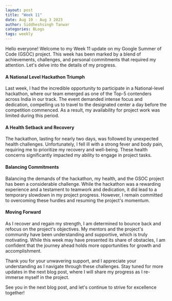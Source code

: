 ```yaml
---
layout: post
title: "Week 11"
date: Aug 10 - Aug 3 2023
author: Siddheshsingh Tanwar
categories: BLogs
tags: weekly
---
```


Hello everyone! Welcome to my Week 11 update on my Google Summer of Code (GSOC) project. This week has been marked by a blend of achievements, challenges, and personal commitments that required my attention. Let's delve into the details of my progress.

#### A National Level Hackathon Triumph
Last week, I had the incredible opportunity to participate in a National-level hackathon, where our team emerged as one of the Top-5 contenders across India in our track. The event demanded intense focus and dedication, compelling us to travel to the designated center a day before the competition commenced. As a result, my availability for project work was limited during this period.

#### A Health Setback and Recovery
The hackathon, lasting for nearly two days, was followed by unexpected health challenges. Unfortunately, I fell ill with a strong fever and body pain, requiring me to prioritize my recovery and well-being. These health concerns significantly impacted my ability to engage in project tasks.

#### Balancing Commitments
Balancing the demands of the hackathon, my health, and the GSOC project has been a considerable challenge. While the hackathon was a rewarding experience and a testament to teamwork and dedication, it did lead to a temporary slowdown in my project progress. However, I remain committed to overcoming these hurdles and resuming the project's momentum.

#### Moving Forward
As I recover and regain my strength, I am determined to bounce back and refocus on the project's objectives. My mentors and the project's community have been understanding and supportive, which is truly motivating. While this week may have presented its share of obstacles, I am confident that the journey ahead holds more opportunities for growth and accomplishment.

Thank you for your unwavering support, and I appreciate your understanding as I navigate through these challenges. Stay tuned for more updates in the next blog post, where I will share my progress as I re-immerse myself in the project.

See you in the next blog post, and let's continue to strive for excellence together!